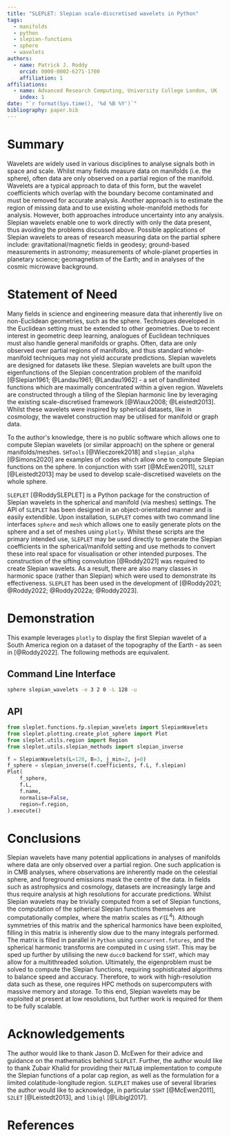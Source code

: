 ```yaml
---
title: "SLEPLET: Slepian scale-discretised wavelets in Python"
tags:
  - manifolds
  - python
  - slepian-functions
  - sphere
  - wavelets
authors:
  - name: Patrick J. Roddy
    orcid: 0000-0002-6271-1700
    affiliation: 1
affiliations:
  - name: Advanced Research Computing, University College London, UK
    index: 1
date: "`r format(Sys.time(), '%d %B %Y')`"
bibliography: paper.bib
---
```


# Summary

Wavelets are widely used in various disciplines to analyse signals both in space and scale.
Whilst many fields measure data on manifolds (i.e. the sphere), often data are only observed on a partial region of the manifold.
Wavelets are a typical approach to data of this form, but the wavelet coefficients which overlap with the boundary become contaminated and must be removed for accurate analysis.
Another approach is to estimate the region of missing data and to use existing whole-manifold methods for analysis.
However, both approaches introduce uncertainty into any analysis.
Slepian wavelets enable one to work directly with only the data present, thus avoiding the problems discussed above.
Possible applications of Slepian wavelets to areas of research measuring data on the partial sphere include: gravitational/magnetic fields in geodesy; ground-based measurements in astronomy; measurements of whole-planet properties in planetary science; geomagnetism of the Earth; and in analyses of the cosmic microwave background.

# Statement of Need

Many fields in science and engineering measure data that inherently live on non-Euclidean geometries, such as the sphere.
Techniques developed in the Euclidean setting must be extended to other geometries.
Due to recent interest in geometric deep learning, analogues of Euclidean techniques must also handle general manifolds or graphs.
Often, data are only observed over partial regions of manifolds, and thus standard whole-manifold techniques may not yield accurate predictions.
Slepian wavelets are designed for datasets like these.
Slepian wavelets are built upon the eigenfunctions of the Slepian concentration problem of the manifold [@Slepian1961; @Landau1961; @Landau1962] - a set of bandlimited functions which are maximally concentrated within a given region.
Wavelets are constructed through a tiling of the Slepian harmonic line by leveraging the existing scale-discretised framework [@Wiaux2008; @Leistedt2013].
Whilst these wavelets were inspired by spherical datasets, like in cosmology, the wavelet construction may be utilised for manifold or graph data.

To the author's knowledge, there is no public software which allows one to compute Slepian wavelets (or similar approach) on the sphere or general manifolds/meshes.
`SHTools` [@Wieczorek2018] and `slepian_alpha` [@Simons2020] are examples of codes which allow one to compute Slepian functions on the sphere.
In conjunction with `SSHT` [@McEwen2011], `S2LET` [@Leistedt2013] may be used to develop scale-discretised wavelets on the whole sphere.

`SLEPLET` [@RoddySLEPLET] is a Python package for the construction of Slepian wavelets in the spherical and manifold (via meshes) settings.
The API of `SLEPLET` has been designed in an object-orientated manner and is easily extendible.
Upon installation, `SLEPLET` comes with two command line interfaces `sphere` and `mesh` which allows one to easily generate plots on the sphere and a set of meshes using `plotly`.
Whilst these scripts are the primary intended use, `SLEPLET` may be used directly to generate the Slepian coefficients in the spherical/manifold setting and use methods to convert these into real space for visualisation or other intended purposes.
The construction of the sifting convolution [@Roddy2021] was required to create Slepian wavelets.
As a result, there are also many classes in harmonic space (rather than Slepian) which were used to demonstrate its effectiveness.
`SLEPLET` has been used in the development of [@Roddy2021; @Roddy2022; @Roddy2022a; @Roddy2023].

# Demonstration

This example leverages `plotly` to display the first Slepian wavelet of a South America region on a dataset of the topography of the Earth - as seen in [@Roddy2022].
The following methods are equivalent.

## Command Line Interface

```sh
sphere slepian_wavelets -e 3 2 0 -L 128 -u
```

## API

```python
from sleplet.functions.fp.slepian_wavelets import SlepianWavelets
from sleplet.plotting.create_plot_sphere import Plot
from sleplet.utils.region import Region
from sleplet.utils.slepian_methods import slepian_inverse

f = SlepianWavelets(L=128, B=3, j_min=2, j=0)
f_sphere = slepian_inverse(f.coefficients, f.L, f.slepian)
Plot(
    f_sphere,
    f.L,
    f.name,
    normalise=False,
    region=f.region,
).execute()
```

# Conclusions

Slepian wavelets have many potential applications in analyses of manifolds where data are only observed over a partial region.
One such application is in CMB analyses, where observations are inherently made on the celestial sphere, and foreground emissions mask the centre of the data.
In fields such as astrophysics and cosmology, datasets are increasingly large and thus require analysis at high resolutions for accurate predictions.
Whilst Slepian wavelets may be trivially computed from a set of Slepian functions, the computation of the spherical Slepian functions themselves are computationally complex, where the matrix scales as $\mathcal{O}(L^{4})$.
Although symmetries of this matrix and the spherical harmonics have been exploited, filling in this matrix is inherently slow due to the many integrals performed.
The matrix is filled in parallel in `Python` using `concurrent.futures`, and the spherical harmonic transforms are computed in `C` using `SSHT`.
This may be sped up further by utilising the new `ducc0` backend for `SSHT`, which may allow for a multithreaded solution.
Ultimately, the eigenproblem must be solved to compute the Slepian functions, requiring sophisticated algorithms to balance speed and accuracy.
Therefore, to work with high-resolution data such as these, one requires HPC methods on supercomputers with massive memory and storage.
To this end, Slepian wavelets may be exploited at present at low resolutions, but further work is required for them to be fully scalable.

# Acknowledgements

The author would like to thank Jason D. McEwen for their advice and guidance on the mathematics behind `SLEPLET`.
Further, the author would like to thank Zubair Khalid for providing their `MATLAB` implementation to compute the Slepian functions of a polar cap region, as well as the formulation
for a limited colatitude-longitude region.
`SLEPLET` makes use of several libraries the author would like to acknowledge, in particular `SSHT` [@McEwen2011], `S2LET` [@Leistedt2013], and `libigl` [@Libigl2017].

# References
